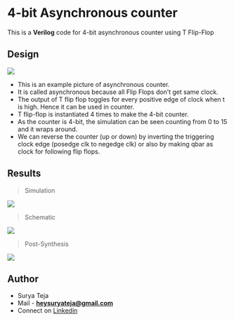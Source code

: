 # 4-bit Asynchronous counter 

This is a **Verilog** code for 4-bit asynchronous counter using T Flip-Flop

## Design

![](https://github.com/TheSuryaTeja/Verilog/blob/master/Asynchronous_counter/Counter.jpg?raw=true)

* This is an example picture of asynchronous counter.
* It is called asynchronous because all Flip Flops don’t get same clock.
* The output of T flip flop toggles for every positive edge of clock when t is high. 
  Hence it can be used in counter.
* T flip-flop is instantiated 4 times to make the 4-bit counter.
* As the counter is 4-bit, the simulation can be seen counting from 0 to 15 and it wraps around.
* We can reverse the counter (up or down) by inverting the triggering clock edge (posedge clk to negedge clk) or also by making qbar as clock for following flip flops.

## Results

>Simulation

![](https://github.com/TheSuryaTeja/Verilog/blob/master/Asynchronous_counter/simulation.PNG?raw=true)

>Schematic

![](https://github.com/TheSuryaTeja/Verilog/blob/master/Asynchronous_counter/schematic.PNG?raw=true)

>Post-Synthesis

![](https://github.com/TheSuryaTeja/Verilog/blob/master/Asynchronous_counter/post_synth.PNG?raw=true)


## Author
* Surya Teja 
* Mail - **heysuryateja@gmail.com**
* Connect on [Linkedin](https://www.linkedin.com/in/suryateja2000/)